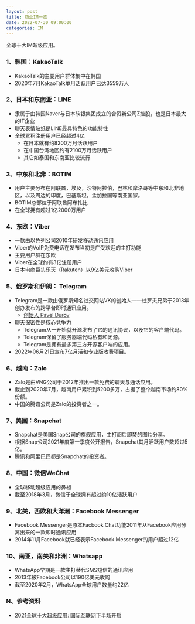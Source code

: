 ```yaml
---
layout: post
title: 商业IM一览
date: 2022-07-30 09:00:00
categories: IM
---
```


全球十大IM超级应用。

### 1、韩国：KakaoTalk

- KakaoTalk的主要用户群体集中在韩国
- 2020年7月KakaoTalk单月活跃用户已达3559万人

### 2、日本和东南亚：LINE

- 隶属于由韩国Naver与日本软银集团成立的合资新公司Z控股，也是日本最大的IT企业
- 聊天表情贴纸是LINE最具特色的功能特性
- 全球累积注册用户已经超过4亿
  - 在日本就有约8200万月活跃用户
  - 在中国台湾地区约有2100万月活跃用户
  - 其它如泰国和东南亚比较流行

### 3、中东和北非：BOTIM

- 用户主要分布在阿联酋，埃及，沙特阿拉伯，巴林和摩洛哥等中东和北非地区，以及周边的印度，巴基斯坦，孟加拉国等南亚国家。
- BOTIM总部位于阿联酋阿布扎比
- 在全球拥有超过1亿2000万用户

### 4、东欧：Viber

- 一款由以色列公司2010年研发移动通讯应用
- Viber的VoIP免费电话在发布当初是广受欢迎的主打功能
- 主要用户群在东欧
- Viber在全球约有3亿注册用户
- 日本电商巨头乐天（Rakuten）以9亿美元收购Viber

### 5、俄罗斯和伊朗： Telegram

- Telegram是一款由俄罗斯知名社交网站VK的创始人——杜罗夫兄弟于2013年创办发布的跨平台即时通讯应用。
  - [创始人 Pavel Durov](https://www.businessinsider.com/pavel-durov-telegram-billionaire-russia-instagram-wealth-founder-dubai-lifestyle-2022-3)
- 聊天保密性是核心竞争力
  - Telegram从一开始就开源发布了它的通讯协议，以及它的客户端代码。
  - Telegram保留了服务器端代码私有和闭源。
  - Telegram是拥有最多第三方开源客户端的应用。
- 2022年06月21日宣布7亿月活和专业版收费项目。

### 6、越南：Zalo

- Zalo是由VNG公司于2012年推出一款免费的聊天与通话应用。
- 截止到2020年7月，越南用户累积到5200多万，占据了整个越南市场约80%份额。
- 中国的腾讯公司是Zalo的投资者之一。

### 7、美国：Snapchat

- Snapchat是美国Snap公司的旗舰应用，主打阅后即焚的图片分享。
- 根据Snap公司2021年度第一季度公开报告，Snapchat其月活跃用户数超过5亿。
- 腾讯和阿里巴巴都是Snapchat的投资者。

### 8、中国：微信WeChat

- 全球移动超级应用的鼻祖
- 截至2018年3月，微信于全球拥有超过约10亿活跃用户

### 9、北美，西欧和大洋洲：Facebook Messenger

- Facebook Messenger是原本Facbook Chat功能2011年从Facebook应用分离出来的一款即时通讯应用
- 2014年11月Facebook就已经表示Facebook Messenger的用户超过12亿

### 10、南亚，南美和非洲：Whatsapp

- WhatsApp早期是一款主打替代SMS短信的通讯应用
- 2013年被Facebook公司以190亿美元收购
- 截至2020年2月，WhatsApp全球用户数量约22亿

### N、参考资料

- [2021全球十大超级应用: 国际互联网下半场开启](http://vr.sina.com.cn/2021-06-05/doc-ikqciyzi7834371.shtml)